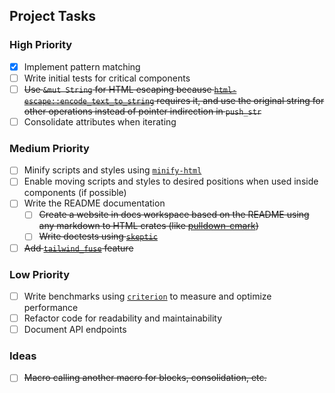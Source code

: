## Project Tasks

### High Priority

- [x] Implement pattern matching
- [ ] Write initial tests for critical components
- [ ] ~~Use `&mut String` for HTML escaping because [`html-escape::encode_text_to_string`](https://docs.rs/html-escape/0.2.13/html_escape/fn.encode_text_to_string.html) requires it, and use the original string for other operations instead of pointer indirection in `push_str`~~
- [ ] Consolidate attributes when iterating

### Medium Priority

- [ ] Minify scripts and styles using [`minify-html`](https://crates.io/crates/minify-html)
- [ ] Enable moving scripts and styles to desired positions when used inside components (if possible)
- [ ] Write the README documentation
  - [ ] ~~Create a website in docs workspace based on the README using any markdown to HTML crates (like [pulldown-cmark](https://crates.io/crates/pulldown-cmark))~~
  - [ ] ~~Write doctests using [`skeptic`](https://crates.io/crates/skeptic)~~
- [ ] ~~Add [`tailwind_fuse`](https://crates.io/crates/tailwind_fuse) feature~~

### Low Priority

- [ ] Write benchmarks using [`criterion`](https://crates.io/crates/criterion) to measure and optimize performance
- [ ] Refactor code for readability and maintainability
- [ ] Document API endpoints

### Ideas

- [ ] ~~Macro calling another macro for blocks, consolidation, etc.~~
